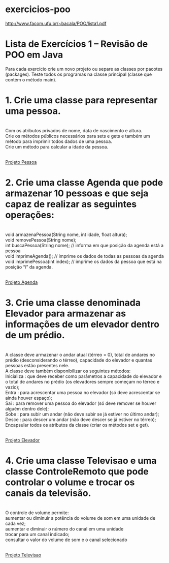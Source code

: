 # exercicios-poo
http://www.facom.ufu.br/~bacala/POO/lista1.pdf


[Projeto Pessoa]: https://github.com/thiagovasconceloos/exercicios-poo/blob/main/src/br/com/exercicios/agenda/Pessoa.java
[Projeto Agenda]: https://github.com/thiagovasconceloos/exercicios-poo/tree/main/src/br/com/exercicios/agenda
[Projeto Elevador]: https://github.com/thiagovasconceloos/exercicios-poo/tree/main/src/br/com/exercicios/elevador
[Projeto Televisao]: https://github.com/thiagovasconceloos/exercicios-poo/tree/main/src/br/com/exercicios/televisao

# Lista de Exercícios 1 – Revisão de POO em Java
Para cada exercício crie um novo projeto ou separe as classes por pacotes (packages). Teste
todos os programas na classe principal (classe que contém o método main).
# 1. Crie uma classe para representar uma pessoa.
 <br> Com os atributos privados de nome, data de nascimento e altura. <br> Crie os métodos públicos necessários para sets e gets e também um
método para imprimir todos dados de uma pessoa.<br>  Crie um método para calcular a idade
da pessoa.

<br>   [Projeto Pessoa][Projeto Pessoa] 
# 2. Crie uma classe Agenda que pode armazenar 10 pessoas e que seja capaz de realizar as seguintes operações:
<br> void armazenaPessoa(String nome, int idade, float altura);
<br> void removePessoa(String nome);
<br> int buscaPessoa(String nome); // informa em que posição da agenda está a pessoa
<br> void imprimeAgenda(); // imprime os dados de todas as pessoas da agenda
<br> void imprimePessoa(int index); // imprime os dados da pessoa que está na posição “i” da
agenda.

<br> [Projeto Agenda][Projeto Agenda] 
# 3. Crie uma classe denominada Elevador para armazenar as informações de um elevador dentro de um prédio. 
<br> A classe deve armazenar o andar atual (térreo = 0), total de andares
no prédio (desconsiderando o térreo), capacidade do elevador e quantas pessoas estão
presentes nele.<br>  A classe deve também disponibilizar os seguintes métodos:
<br> Inicializa : que deve receber como parâmetros a capacidade do elevador e o total de
andares no prédio (os elevadores sempre começam no térreo e vazio);
<br>  Entra : para acrescentar uma pessoa no elevador (só deve acrescentar se ainda houver
espaço);
<br> Sai : para remover uma pessoa do elevador (só deve remover se houver alguém
dentro dele);
<br> Sobe : para subir um andar (não deve subir se já estiver no último andar);
<br> Desce : para descer um andar (não deve descer se já estiver no térreo);
Encapsular todos os atributos da classe (criar os métodos set e get).



<br> [Projeto Elevador][Projeto Elevador]

# 4. Crie uma classe Televisao e uma classe ControleRemoto que pode controlar o volume e trocar os canais da televisão.
<br> O controle de volume permite:
<br> aumentar ou diminuir a potência do volume de som em uma unidade de cada vez;
<br>  aumentar e diminuir o número do canal em uma unidade
<br>  trocar para um canal indicado;
<br>  consultar o valor do volume de som e o canal selecionado


<br> [Projeto Televisao][Projeto Televisao]

